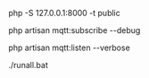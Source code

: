 php -S 127.0.0.1:8000 -t public

php artisan mqtt:subscribe --debug

php artisan mqtt:listen --verbose

./runall.bat